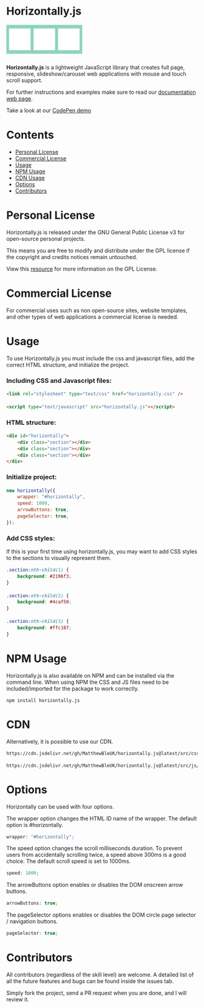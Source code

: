 # Horizontally.js

<img src="logo.svg" alt="Markdown Monster icon" width="200" style="margin-bottom: 10px" />

<strong>Horizontally.js</strong> is a lightweight JavaScript library that creates full page, responsive, slideshow/carousel web applications with mouse and touch scroll support.

For further instructions and examples make sure to read our <a href="https://matthewbleuk.github.io/horizontally.js-docs/" target="_blank">documentation web page</a>.

Take a look at our <a href="https://codepen.io/matthew98/pen/poQeapN" target="_blank">CodePen demo</a>

# Contents

-   [Personal License](#Personal-License)
-   [Commercial License](#Commercial-License)
-   [Usage](#Usage)
-   [NPM Usage](#NPM-Usage)
-   [CDN Usage](#CDN-Usage)
-   [Options](#Options)
-   [Contributors](#Contributors)

# Personal License

Horizontally.js is released under the GNU General Public License v3 for open-source personal projects.

This means you are free to modify and distribute under the GPL license if the copyright and credits notices remain untouched.

View this [resource](https://choosealicense.com/licenses/gpl-3.0/) for more information on the GPL License.

# Commercial License

For commercial uses such as non open-source sites, website templates, and other types of web applications a commercial license is needed.

<!-- For more information on commercial licenses, take a look at our site ().  -->

# Usage

To use Horizontally.js you must include the css and javascript files, add the correct HTML structure, and initialize the project.

### Including CSS and Javascript files:

```html
<link rel="stylesheet" type="text/css" href="horizontally.css" />

<script type="text/javascript" src="horizontally.js"></script>
```

### HTML structure:

```html
<div id="horizontally">
    <div class="section"></div>
    <div class="section"></div>
    <div class="section"></div>
</div>
```

### Initialize project:

```javascript
new horizontally({
    wrapper: "#horizontally",
    speed: 1000,
    arrowButtons: true,
    pageSelector: true,
});
```

### Add CSS styles:

If this is your first time using horizontally.js, you may want to add CSS styles to the sections to visually represent them.

```css
.section:nth-child(1) {
    background: #2196f3;
}

.section:nth-child(2) {
    background: #4caf50;
}

.section:nth-child(3) {
    background: #ffc107;
}
```

# NPM Usage

Horizontally.js is also available on NPM and can be installed via the command line. When using NPM the CSS and JS files need to be included/imported for the package to work correctly.

```
npm install horizontally.js
```

# CDN

Alternatively, it is possible to use our CDN.

```
https://cdn.jsdelivr.net/gh/MatthewBleUK/horizontally.js@latest/src/css/horizontally.css

https://cdn.jsdelivr.net/gh/MatthewBleUK/horizontally.js@latest/src/js/horizontally.js
```

# Options

Horizontally can be used with four options.

The wrapper option changes the HTML ID name of the wrapper. The default option is #horizontally.

```javascript
wrapper: "#horizontally";
```

The speed option changes the scroll milliseconds duration. To prevent users from accidentally scrolling twice, a speed above 300ms is a good choice. The default scroll speed is set to 1000ms.

```javascript
speed: 1000;
```

The arrowButtons option enables or disables the DOM onscreen arrow buttons.

```javascript
arrowButtons: true;
```

The pageSelector options enables or disables the DOM circle page selector / navigation buttons.

```javascript
pageSelector: true;
```

# Contributors

All contributors (regardless of the skill level) are welcome. A detailed list of all the future features and bugs can be found inside the issues tab.

Simply fork the project, send a PR request when you are done, and I will review it.
